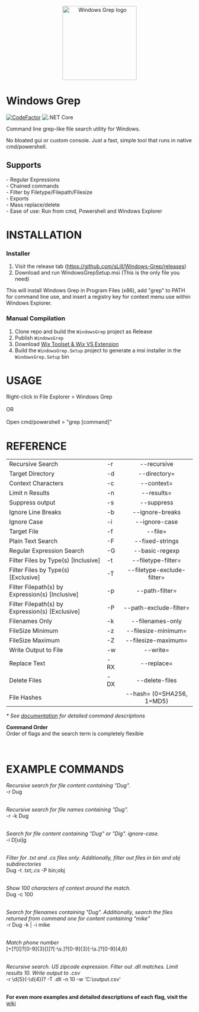 <p align="center">
    <img src="https://i.imgur.com/15SNWH7.png" alt="Windows Grep logo" width="200" height="200">
</p>

<h1>Windows Grep</h1> 

[![CodeFactor](https://www.codefactor.io/repository/github/slill/windows-grep/badge)](https://www.codefactor.io/repository/github/slill/windows-grep)
![.NET Core](https://github.com/sLill/Windows-Grep/workflows/.NET/badge.svg)

Command line grep-like file search utility for Windows. 

No bloated gui or custom console. Just a fast, simple tool that runs in native cmd/powershell. </br>

<h2>Supports</h2>
- Regular Expressions</br>
- Chained commands</br>
- Filter by Filetype/Filepath/Filesize</br>
- Exports</br>
- Mass replace/delete</br>
- Ease of use: Run from cmd, Powershell and Windows Explorer</br>

<h1>INSTALLATION</h1>

<h3>Installer</h2>

1. Visit the release tab (https://github.com/sLill/Windows-Grep/releases)
2. Download and run WindowsGrepSetup.msi (This is the only file you need)

This will install Windows Grep in Program Files (x86), add "grep" to PATH for command line use, and insert a registry key for context menu use within Windows Explorer.

<h3>Manual Compilation</h2>

1. Clone repo and build the `WindowsGrep` project as Release
2. Publish `WindowsGrep`
3. Download [Wix Toolset & Wix VS Extension](https://wixtoolset.org/docs/wix3/)
4. Build the `WindowsGrep.Setup` project to generate a msi installer in the `WindowsGrep.Setup` bin

<h1>USAGE</h1>
Right-click in File Explorer > Windows Grep
<br/><br/>
OR
<br/><br/>
Open cmd/powershell > "grep [command]" <br/>

<h1>REFERENCE</h1>

|                           |    |                       |
| ------------------------- | -- | :-------------------: |
| Recursive Search          | -r | --recursive           |
| Target Directory          | -d | --directory=          |
| Context Characters        | -c | --context=            |
| Limit n Results           | -n | --results=            |
| Suppress output           | -s | --suppress            |
| Ignore Line Breaks        | -b | --ignore-breaks       |
| Ignore Case               | -i | --ignore-case         |
| Target File               | -f | --file=               |
| Plain Text Search         | -F | --fixed-strings       |
| Regular Expression Search | -G | --basic-regexp        |
| Filter Files by Type(s) [Inclusive]    | -t | --filetype-filter=    |
| Filter Files by Type(s) [Exclusive]    | -T | --filetype-exclude-filter= |
| Filter Filepath(s) by Expression(s) [Inclusive]    | -p | --path-filter=    |
| Filter Filepath(s) by Expression(s) [Exclusive]    | -P | --path-exclude-filter= |
| Filenames Only            | -k | --filenames-only      |
| FileSize Minimum          | -z | --filesize-minimum=   |
| FileSize Maximum          | -Z | --filesize-maximum=   |
| Write Output to File      | -w | --write=              |
| Replace Text              | -RX| --replace=            |
| Delete Files              | -DX| --delete-files        |
| File Hashes               |    | --hash=  (0=SHA256, 1=MD5)     |


<i>* See <a href="https://github.com/sLill/Windows-Grep/wiki/WindowsGrep.CommandFlags">documentation</a> for detailed command descriptions </i>

<b>Command Order</b></br>
Order of flags and the search term is completely flexible

<br/>

<h1>EXAMPLE COMMANDS</h1>

<i>Recursive search for file content containing "Dug".</i><br/>
-r Dug
<br/><br/>

<i>Recursive search for file names containing "Dug".</i><br/>
-r -k Dug
<br/><br/>

<i>Search for file content containing "Dug" or "Dig". ignore-case.</i><br/>
-i D[ui]g
<br/><br/>

<i>Filter for .txt and .cs files only. Additionally, filter out files in bin and obj subdirectories</i><br/>
Dug -t .txt;.cs -P bin;obj
<br/><br/>

<i>Show 100 characters of context around the match.</i><br/>
Dug -c 100
<br/><br/>

<i>Search for filenames containing "Dug". Additionally, search the files returned from command one for content containing "mike"</i><br/>
-r Dug -k | -i mike
<br/><br/>

<i>Match phone number</i><br/>
[\+]?[(]?[0-9]{3}[)]?[-\s\.]?[0-9]{3}[-\s\.]?[0-9]{4,6}
<br/><br/>

<i>Recursive search. US zipcode expression. Filter out .dll matches. Limit results 10. Write output to .csv</i><br/>
-r \d{5}(-\d{4})? -T .dll -n 10 -w 'C:\output.csv'
<br/><br/>


<b>For even more examples and detailed descriptions of each flag, visit the</b> <a href="https://github.com/sLill/Windows-Grep/wiki/WindowsGrep.CommandFlags">wiki</a>
